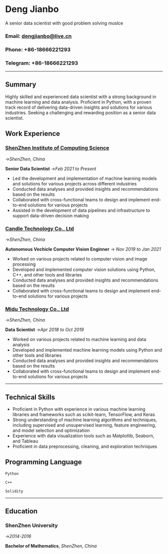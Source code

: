 # **Deng Jianbo**
A senior data scientist with good problem solving muslce 

### Email: **<dengjianbo@live.cn>** 
### Phone: **+86-18666221293** 
### Telegram: **+86-18666221293** 

----

## Summary

Highly skilled and experienced data scientist with a strong background in machine learning and data analysis. Proficient in Python, with a proven track record of delivering data-driven insights and solutions for various industries. Seeking a challenging and rewarding position as a senior data scientist.

## Work Experience

### [ShenZhen Institute of Computing Science](https://en.sics.ac.cn/)
->_ShenZhen, China_


**Senior Data Scientist**
->_Feb 2021 to Present_

- Led the development and implementation of machine learning models and solutions for various projects across different industries
- Conducted data analyses and provided insights and recommendations based on the results
- Collaborated with cross-functional teams to design and implement end-to-end solutions for various projects
- Assisted in the development of data pipelines and infrastructure to support data-driven decision making


### [Candle Technology Co., Ltd](https://www.ctirobot.com/en/shouye)
->_ShenZhen, China_

**Autonomous Vechicle Computer Vision Enginner**
-> _Nov 2019 to Jan 2021_

- Worked on various projects related to computer vision and image processing
- Developed and implemented computer vision solutions using Python, C++, and other tools and libraries
- Conducted data analyses and provided insights and recommendations based on the results
- Collaborated with cross-functional teams to design and implement end-to-end solutions for various projects

### [Midu Technology Co., Ltd](https://www.midu.com/)
->_ShenZhen, China_

**Data Scientist**
->_Apr 2018 to Oct 2019_

- Worked on various projects related to machine learning and data analysis
- Developed and implemented machine learning models using Python and other tools and libraries
- Conducted data analyses and provided insights and recommendations based on the results
- Collaborated with cross-functional teams to design and implement end-to-end solutions for various projects

---

## Technical Skills

- Proficient in Python with experience in various machine learning libraries and frameworks such as scikit-learn, TensorFlow, and Keras
- Strong understanding of machine learning algorithms and techniques, including supervised and unsupervised learning, feature engineering, and model selection and optimization
- Experience with data visualization tools such as Matplotlib, Seaborn, and Tableau
- Proficient in data preprocessing, cleaning, and exploration techniques

## Programming Language
`Python ` 

`C++ ` 

`Solidity`

---

## Education

### ShenZhen University
->_2014-2016_

**Bachelor of Mathematics**,  _ShenZhen, China_





